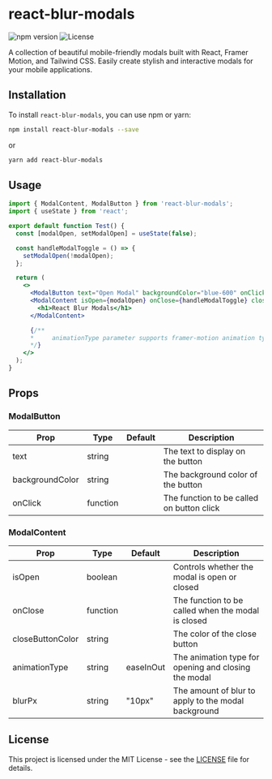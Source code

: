 

# react-blur-modals

![npm version](https://img.shields.io/npm/v/react-blur-modals.svg)
![License](https://img.shields.io/npm/l/react-blur-modals.svg)

A collection of beautiful mobile-friendly modals built with React, Framer Motion, and Tailwind CSS. Easily create stylish and interactive modals for your mobile applications.

## Installation

To install `react-blur-modals`, you can use npm or yarn:

```bash
npm install react-blur-modals --save
```

or

```bash
yarn add react-blur-modals
```

## Usage

```jsx
import { ModalContent, ModalButton } from 'react-blur-modals';
import { useState } from 'react';

export default function Test() {
  const [modalOpen, setModalOpen] = useState(false);

  const handleModalToggle = () => {
    setModalOpen(!modalOpen);
  };

  return (
    <>
      <ModalButton text="Open Modal" backgroundColor="blue-600" onClick={handleModalToggle} />
      <ModalContent isOpen={modalOpen} onClose={handleModalToggle} closeButtonColor="blue-600" animationType="easeInOut" blurPx="10px">
        <h1>React Blur Modals</h1>
      </ModalContent>

      {/** 
      *     animationType parameter supports framer-motion animation types
      */}
    </>
  );
}
```

## Props

### ModalButton

| Prop              | Type     | Default | Description                                 |
|-------------------|----------|---------|---------------------------------------------|
| text              | string   |         | The text to display on the button          |
| backgroundColor   | string   |         | The background color of the button         |
| onClick           | function |         | The function to be called on button click  |

### ModalContent

| Prop              | Type                     | Default   | Description                                           |
|-------------------|--------------------------|-----------|-------------------------------------------------------|
| isOpen            | boolean                  |           | Controls whether the modal is open or closed         |
| onClose           | function                 |           | The function to be called when the modal is closed   |
| closeButtonColor  | string                   |           | The color of the close button                        |
| animationType     | string | easeInOut | The animation type for opening and closing the modal |
| blurPx            | string                   | "10px"    | The amount of blur to apply to the modal background  |

## License

This project is licensed under the MIT License - see the [LICENSE](LICENSE) file for details.

